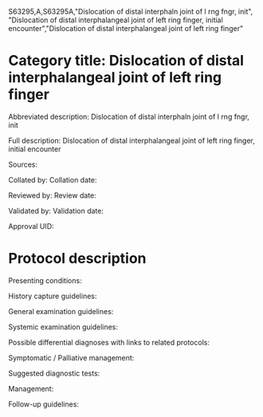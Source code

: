 S63295,A,S63295A,"Dislocation of distal interphaln joint of l rng fngr, init", "Dislocation of distal interphalangeal joint of left ring finger, initial encounter","Dislocation of distal interphalangeal joint of left ring finger"
# Category title: Dislocation of distal interphalangeal joint of left ring finger

Abbreviated description: Dislocation of distal interphaln joint of l rng fngr, init

Full description: Dislocation of distal interphalangeal joint of left ring finger, initial encounter

Sources:

Collated by:
Collation date:

Reviewed by:
Review date:

Validated by:
Validation date:

Approval UID:

# Protocol description

Presenting conditions:

History capture guidelines:

General examination guidelines:

Systemic examination guidelines:

Possible differential diagnoses with links to related protocols:

Symptomatic / Palliative management:

Suggested diagnostic tests:

Management:

Follow-up guidelines:
